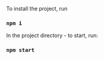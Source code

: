 To install the project, run

### `npm i`

In the project directory - to start, run:

### `npm start`
